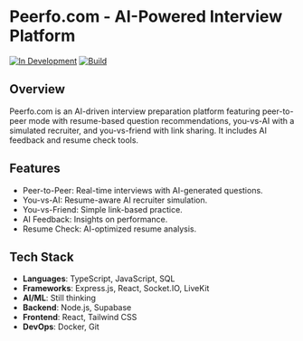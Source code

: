 # Peerfo.com - AI-Powered Interview Platform

[![In Development](https://img.shields.io/badge/Status-In_Development-yellow.svg)](https://github.com)
[![Build](https://img.shields.io/badge/Build-In_Progress-blue.svg)](https://github.com)

## Overview
Peerfo.com is an AI-driven interview preparation platform featuring peer-to-peer mode with resume-based question recommendations, you-vs-AI with a simulated recruiter, and you-vs-friend with link sharing. It includes AI feedback and resume check tools.

## Features
- Peer-to-Peer: Real-time interviews with AI-generated questions.
- You-vs-AI: Resume-aware AI recruiter simulation.
- You-vs-Friend: Simple link-based practice.
- AI Feedback: Insights on performance.
- Resume Check: AI-optimized resume analysis.

## Tech Stack
- **Languages**: TypeScript, JavaScript, SQL
- **Frameworks**: Express.js, React, Socket.IO, LiveKit
- **AI/ML**: Still thinking
- **Backend**: Node.js, Supabase
- **Frontend**: React, Tailwind CSS
- **DevOps**: Docker, Git


